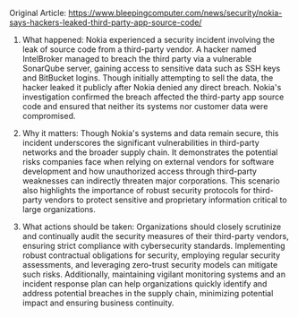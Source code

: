 Original Article: https://www.bleepingcomputer.com/news/security/nokia-says-hackers-leaked-third-party-app-source-code/

1) What happened: Nokia experienced a security incident involving the leak of source code from a third-party vendor. A hacker named IntelBroker managed to breach the third party via a vulnerable SonarQube server, gaining access to sensitive data such as SSH keys and BitBucket logins. Though initially attempting to sell the data, the hacker leaked it publicly after Nokia denied any direct breach. Nokia's investigation confirmed the breach affected the third-party app source code and ensured that neither its systems nor customer data were compromised.

2) Why it matters: Though Nokia's systems and data remain secure, this incident underscores the significant vulnerabilities in third-party networks and the broader supply chain. It demonstrates the potential risks companies face when relying on external vendors for software development and how unauthorized access through third-party weaknesses can indirectly threaten major corporations. This scenario also highlights the importance of robust security protocols for third-party vendors to protect sensitive and proprietary information critical to large organizations.

3) What actions should be taken: Organizations should closely scrutinize and continually audit the security measures of their third-party vendors, ensuring strict compliance with cybersecurity standards. Implementing robust contractual obligations for security, employing regular security assessments, and leveraging zero-trust security models can mitigate such risks. Additionally, maintaining vigilant monitoring systems and an incident response plan can help organizations quickly identify and address potential breaches in the supply chain, minimizing potential impact and ensuring business continuity.